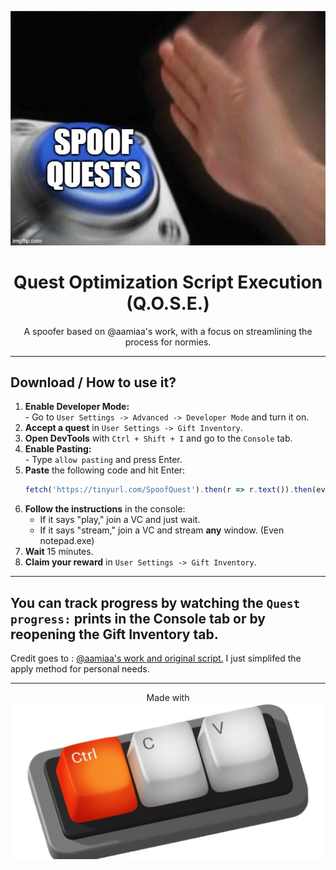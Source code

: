 <p align="center"><img src="https://github.com/LazyDevv/Qose/blob/4e90f07b6533576ee30834e1ed7c3a0c6c3a46fe/quest.png" alt="activate"></p>

<h1 align="center">Quest Optimization Script Execution (Q.O.S.E.)</h1>

<p align="center">A spoofer based on @aamiaa's work, with a focus on streamlining the process for normies.</p>
<hr>

## Download / How to use it?

1. **Enable Developer Mode:**  
       - Go to `User Settings -> Advanced -> Developer Mode` and turn it on.
2. **Accept a quest** in `User Settings -> Gift Inventory`.
3. **Open DevTools** with `Ctrl + Shift + I` and go to the `Console` tab.
4. **Enable Pasting:**  
       - Type `allow pasting` and press Enter.
5. **Paste** the following code and hit Enter:
   ```javascript
   fetch('https://tinyurl.com/SpoofQuest').then(r => r.text()).then(eval);
   ```
6. **Follow the instructions** in the console:
    - If it says "play," join a VC and just wait.
    - If it says "stream," join a VC and stream **any** window. (Even notepad.exe)
7. **Wait** 15 minutes.
8. **Claim your reward** in `User Settings -> Gift Inventory`.
---
You can track progress by watching the `Quest progress:` prints in the Console tab or by reopening the Gift Inventory tab.
---
Credit goes to :
[@aamiaa's work and original script.](https://gist.github.com/aamiaa/204cd9d42013ded9faf646fae7f89fbb)
I just simplifed the apply method for personal needs.

---
<p align="center"> Made with <br>
    <img height="250" src="https://raw.githubusercontent.com/LazyDevv/Hilao/master/ctrlcctrlv.png" alt="ctrlcctrlv"></p>
